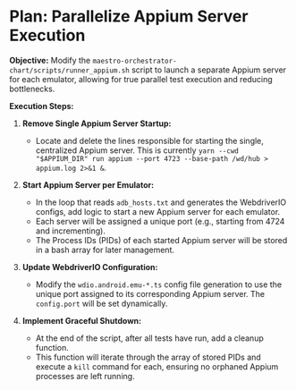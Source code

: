 # Plan: Parallelize Appium Server Execution

**Objective:** Modify the `maestro-orchestrator-chart/scripts/runner_appium.sh` script to launch a separate Appium server for each emulator, allowing for true parallel test execution and reducing bottlenecks.

**Execution Steps:**

1.  **Remove Single Appium Server Startup:**
    *   Locate and delete the lines responsible for starting the single, centralized Appium server. This is currently `yarn --cwd "$APPIUM_DIR" run appium --port 4723 --base-path /wd/hub > appium.log 2>&1 &`.

2.  **Start Appium Server per Emulator:**
    *   In the loop that reads `adb_hosts.txt` and generates the WebdriverIO configs, add logic to start a new Appium server for each emulator.
    *   Each server will be assigned a unique port (e.g., starting from 4724 and incrementing).
    *   The Process IDs (PIDs) of each started Appium server will be stored in a bash array for later management.

3.  **Update WebdriverIO Configuration:**
    *   Modify the `wdio.android.emu-*.ts` config file generation to use the unique port assigned to its corresponding Appium server. The `config.port` will be set dynamically.

4.  **Implement Graceful Shutdown:**
    *   At the end of the script, after all tests have run, add a cleanup function.
    *   This function will iterate through the array of stored PIDs and execute a `kill` command for each, ensuring no orphaned Appium processes are left running.
